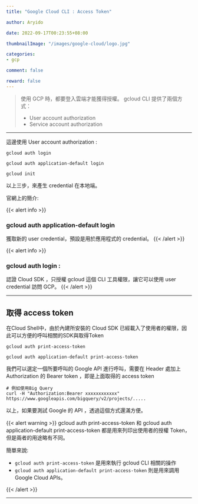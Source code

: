 ```yaml
---
title: "Google Cloud CLI : Access Token"

author: Aryido

date: 2022-09-17T00:23:55+08:00

thumbnailImage: "/images/google-cloud/logo.jpg"

categories:
- gcp

comment: false

reward: false
---
```

<!--BODY-->
> 使用 GCP 時，都要登入雲端才能獲得授權。 gcloud CLI 提供了兩個方式：
> - User account authorization
> - Service account authorization

<!--more-->

---

這邊使用 User account authorization :
```
gcloud auth login

gcloud auth application-default login

gcloud init

```
以上三步，來產生 credential 在本地端。

官網上的簡介:

{{< alert info >}}
### gcloud auth application-default login

獲取新的 user credential，預設是用於應用程式的 credential。
{{< /alert >}}

{{< alert info >}}
### gcloud auth login :

認證 Cloud SDK ，只授權 gcloud 這個 CLI 工具權限，讓它可以使用 user credential 訪問 GCP。
{{< /alert >}}

---

## 取得 access token
在Cloud Shell中，由於內建所安裝的 Cloud SDK 已經載入了使用者的權限，因此可以方便的呼叫相關的SDK與取得Token


```terminal
gcloud auth print-access-token

gcloud auth application-default print-access-token
```
我們可以選定一個所要呼叫的 Google API 進行呼叫，需要在 Header 處加上 Authorization 的 Bearer token ，即是上面取得的 access token
```terminal
# 例如使用Big Query
curl -H "Authorization:Bearer xxxxxxxxxxxx" https://www.googleapis.com/bigquery/v2/projects/.....
```
以上，如果要測試 Google 的 API ，透過這個方式還滿方便。

{{< alert warning >}}
gcloud auth print-access-token 和 gcloud auth application-default print-access-token 都是用來列印出使用者的授權 Token，但是兩者的用途略有不同。

簡單來說:
- ```gcloud auth print-access-token``` 是用來執行 gcloud CLI 相關的操作
-  ```gcloud auth application-default print-access-token``` 則是用來調用 Google Cloud APIs。

{{< /alert >}}

---